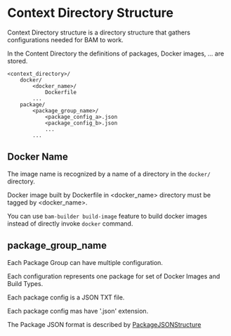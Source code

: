 
# Context Directory Structure

Context Directory structure is a directory structure that gathers
configurations needed for BAM to work.

In the Content Directory the definitions of packages, Docker images, ... are stored.

```
<context_directory>/
	docker/
		<docker_name>/
			Dockerfile
		...
	package/
		<package_group_name>/
			<package_config_a>.json
			<package_config_b>.json
			...
		...
```


## Docker Name

The image name is recognized by a name of a directory in the `docker/` directory.

Docker image built by Dockerfile in <docker_name> directory must be tagged by <docker_name>.

You can use `bam-builder build-image` feature to build docker images instead of directly invoke `docker` command.

## package_group_name

Each Package Group can have multiple configuration.

Each configuration represents one package for set of Docker Images and Build Types.

Each package config is a JSON TXT file.

Each package config mas have '.json' extension.

The Package JSON format is described by [PackageJSONStructure]


[PackageJSONStructure]: ./PackageJSONStructure.md